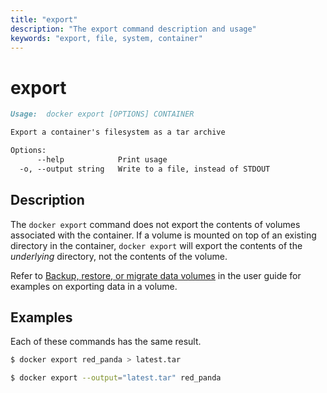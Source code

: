 ```yaml
---
title: "export"
description: "The export command description and usage"
keywords: "export, file, system, container"
---
```


<!-- This file is maintained within the docker/cli GitHub
     repository at https://github.com/yuyangjack/dockercli/. Make all
     pull requests against that repo. If you see this file in
     another repository, consider it read-only there, as it will
     periodically be overwritten by the definitive file. Pull
     requests which include edits to this file in other repositories
     will be rejected.
-->

# export

```markdown
Usage:  docker export [OPTIONS] CONTAINER

Export a container's filesystem as a tar archive

Options:
      --help            Print usage
  -o, --output string   Write to a file, instead of STDOUT
```

## Description

The `docker export` command does not export the contents of volumes associated
with the container. If a volume is mounted on top of an existing directory in
the container, `docker export` will export the contents of the *underlying*
directory, not the contents of the volume.

Refer to [Backup, restore, or migrate data volumes](https://docs.docker.com/v17.03/engine/tutorials/dockervolumes/#backup-restore-or-migrate-data-volumes)
in the user guide for examples on exporting data in a volume.

## Examples

Each of these commands has the same result.

```bash
$ docker export red_panda > latest.tar
```

```bash
$ docker export --output="latest.tar" red_panda
```
